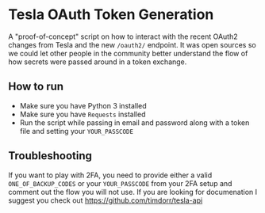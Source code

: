 # Tesla OAuth Token Generation
A "proof-of-concept" script on how to interact with the recent OAuth2 changes from Tesla and the new `/oauth2/` endpoint. It was open sources so we could let other people in the community better understand the flow of how secrets were passed around in a token exchange.

## How to run
- Make sure you have Python 3 installed
- Make sure you have ``Requests`` installed
- Run the script while passing in email and password along with a token file and setting your `YOUR_PASSCODE`

## Troubleshooting
If you want to play with 2FA, you need to provide either a valid `ONE_OF_BACKUP_CODES` or your `YOUR_PASSCODE` from your 2FA setup and comment out the flow you will not use. If you are looking for documenation I suggest you check out https://github.com/timdorr/tesla-api
